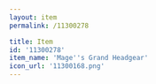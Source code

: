 ```yaml
---
layout: item
permalink: /11300278

title: Item
id: '11300278'
item_name: 'Mage''s Grand Headgear'
icon_url: '11300168.png'
---
```

